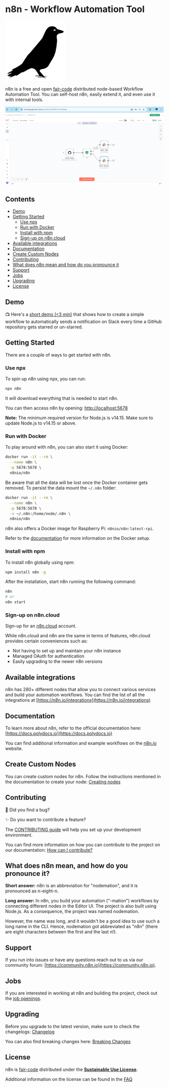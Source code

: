 # n8n - Workflow Automation Tool

![n8n.io - Workflow Automation](https://raw.githubusercontent.com/n8n-io/n8n/master/assets/n8n-logo.png)

n8n is a free and open [fair-code](http://faircode.io) distributed node-based Workflow Automation Tool. You can self-host n8n, easily extend it, and even use it with internal tools.

<a href="https://raw.githubusercontent.com/n8n-io/n8n/master/assets/n8n-screenshot.png"><img src="https://raw.githubusercontent.com/n8n-io/n8n/master/assets/n8n-screenshot.png" width="550" alt="n8n.io - Screenshot"></a>


## Contents

<!-- TOC -->
- [Demo](#demo)
- [Getting Started](#getting-started)
	- [Use npx](#use-npx)
	- [Run with Docker](#run-with-docker)
	- [Install with npm](#install-with-npm)
	- [Sign-up on n8n.cloud](#sign-up-on-n8n.cloud)
- [Available integrations](#available-integrations)
- [Documentation](#documentation)
- [Create Custom Nodes](#create-custom-nodes)
- [Contributing](#contributing)
- [What does n8n mean and how do you pronounce it](#what-does-n8n-mean-and-how-do-you-pronounce-it)
- [Support](#support)
- [Jobs](#jobs)
- [Upgrading](#upgrading)
- [License](#license)
<!-- /TOC -->

## Demo

📺  Here's a [short demo (<3 min)](https://www.youtube.com/watch?v=3w7xIMKLVAg) that shows how to create a simple workflow to automatically sends a notification on Slack every time a GitHub repository gets starred or un-starred.

## Getting Started

There are a couple of ways to get started with n8n.

### Use npx

To spin up n8n using npx, you can run:

```bash
npx n8n
```

It will download everything that is needed to start n8n.

You can then access n8n by opening:
[http://localhost:5678](http://localhost:5678)

**Note:** The minimum required version for Node.js is v14.15. Make sure to update Node.js to v14.15 or above.

### Run with Docker

To play around with n8n, you can also start it using Docker:

```bash
docker run -it --rm \
  --name n8n \
  -p 5678:5678 \
  n8nio/n8n
```

Be aware that all the data will be lost once the Docker container gets removed. To persist the data mount the `~/.n8n` folder:

```bash
docker run -it --rm \
  --name n8n \
  -p 5678:5678 \
  -v ~/.n8n:/home/node/.n8n \
  n8nio/n8n
```

n8n also offers a Docker image for Raspberry Pi: `n8nio/n8n:latest-rpi`.

Refer to the [documentation](https://github.com/n8n-io/n8n/blob/master/docker/images/n8n/README.md) for more information on the Docker setup.

### Install with npm

To install n8n globally using npm:

```bash
npm install n8n -g
```

After the installation, start n8n running the following command:

```bash
n8n
# or
n8n start
```

### Sign-up on n8n.cloud

Sign-up for an [n8n.cloud](https://www.n8n.cloud/) account.

While n8n.cloud and n8n are the same in terms of features, n8n.cloud provides certain conveniences such as:
- Not having to set up and maintain your n8n instance
- Managed OAuth for authentication
- Easily upgrading to the newer n8n versions

## Available integrations

n8n has 280+ different nodes that allow you to connect various services and build your automation workflows. You can find the list of all the integrations at [https://n8n.io/integrations](https://n8n.io/integrations)

## Documentation

To learn more about n8n, refer to the official documentation here: [https://docs.polydocs.io](https://docs.polydocs.io)

You can find additional information and example workflows on the [n8n.io](https://n8n.io) website.


## Create Custom Nodes

You can create custom nodes for n8n. Follow the instructions mentioned in the documentation to create your node: [Creating nodes](https://docs.polydocs.io/nodes/creating-nodes/create-node.html)

## Contributing

🐛  Did you find a bug?

✨  Do you want to contribute a feature?

The [CONTRIBUTING guide](https://github.com/n8n-io/n8n/blob/master/CONTRIBUTING.md) will help you set up your development environment.

You can find more information on how you can contribute to the project on our documentation: [How can I contribute?](https://docs.polydocs.io/reference/contributing.html)

## What does n8n mean, and how do you pronounce it?

**Short answer:** n8n is an abbreviation for "nodemation", and it is pronounced as n-eight-n.

**Long answer:** In n8n, you build your automation ("-mation") workflows by connecting different nodes in the Editor UI. The project is also built using Node.js. As a consequence, the project was named nodemation.

However, the name was long, and it wouldn't be a good idea to use such a long name in the CLI. Hence, nodemation got abbreviated as "n8n" (there are eight characters between the first and the last n!).

## Support

If you run into issues or have any questions reach out to us via our community forum: [https://community.n8n.io](https://community.n8n.io).

## Jobs

If you are interested in working at n8n and building the project, check out the [job openings](https://apply.workable.com/n8n/).


## Upgrading

Before you upgrade to the latest version, make sure to check the changelogs: [Changelog](https://docs.polydocs.io/reference/changelog.html)

You can also find breaking changes here: [Breaking Changes](./BREAKING-CHANGES.md)

## License

n8n is [fair-code](http://faircode.io) distributed under the [**Sustainable Use License**](https://github.com/n8n-io/n8n/blob/master/packages/cli/LICENSE.md).

Additional information on the license can be found in the [FAQ](https://docs.polydocs.io/reference/faq.html#license)
